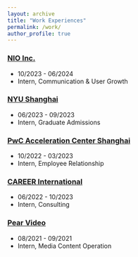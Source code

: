 ```yaml
---
layout: archive
title: "Work Experiences"
permalink: /work/
author_profile: true
---
```


### [NIO Inc.](https://www.nio.com/?noredirect=)
  * 10/2023 - 06/2024
  * Intern, Communication & User Growth
    
### [NYU Shanghai](https://shanghai.nyu.edu/)
  * 06/2023 - 09/2023
  * Intern, Graduate Admissions
    
### [PwC Acceleration Center Shanghai](https://www.pwc.com/us/en/careers/why-pwc/what-we-do/acceleration-centers.html)
  * 10/2022 - 03/2023
  * Intern, Employee Relationship
    
### [CAREER International](https://en.careerintlinc.com/)
  * 06/2022 - 10/2023
  * Intern, Consulting
    
### [Pear Video](https://stringer.pearvideo.com/)
  * 08/2021 - 09/2021
  * Intern, Media Content Operation

